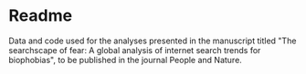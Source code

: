 # Readme
Data and code used for the analyses presented in the manuscript titled "The searchscape of fear: A global analysis of internet search trends for biophobias", to be published in the journal People and Nature.

